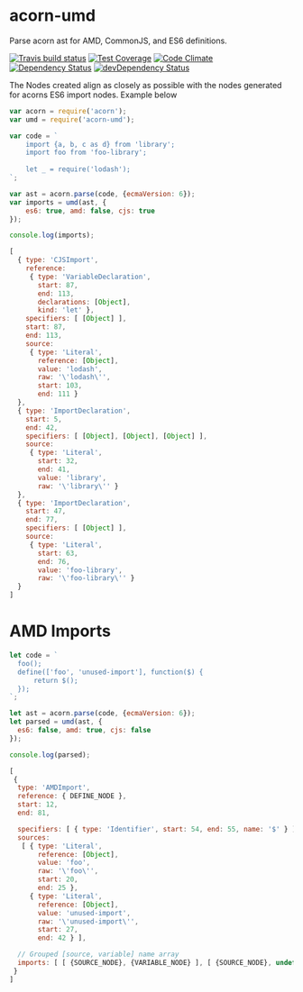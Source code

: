 # acorn-umd

Parse acorn ast for AMD, CommonJS, and ES6 definitions.

[![Travis build status](http://img.shields.io/travis/megawac/acorn-umd.svg?style=flat)](https://travis-ci.org/megawac/acorn-umd)
[![Test Coverage](https://codeclimate.com/github/megawac/acorn-umd/badges/coverage.svg)](https://codeclimate.com/github/megawac/acorn-umd)
[![Code Climate](https://codeclimate.com/github/megawac/acorn-umd/badges/gpa.svg)](https://codeclimate.com/github/megawac/acorn-umd)
[![Dependency Status](https://david-dm.org/megawac/acorn-umd.svg)](https://david-dm.org/megawac/acorn-umd)
[![devDependency Status](https://david-dm.org/megawac/acorn-umd/dev-status.svg)](https://david-dm.org//acorn-umd#info=devDependencies)

The Nodes created align as closely as possible with the nodes generated for acorns ES6 import nodes. Example below

```js
var acorn = require('acorn');
var umd = require('acorn-umd');

var code = `
    import {a, b, c as d} from 'library';
    import foo from 'foo-library';
    
    let _ = require('lodash');
`;

var ast = acorn.parse(code, {ecmaVersion: 6});
var imports = umd(ast, {
    es6: true, amd: false, cjs: true
});

console.log(imports);
```

```js
[
  { type: 'CJSImport',
    reference: 
     { type: 'VariableDeclaration',
       start: 87,
       end: 113,
       declarations: [Object],
       kind: 'let' },
    specifiers: [ [Object] ],
    start: 87,
    end: 113,
    source: 
     { type: 'Literal',
       reference: [Object],
       value: 'lodash',
       raw: '\'lodash\'',
       start: 103,
       end: 111 }
  },
  { type: 'ImportDeclaration',
    start: 5,
    end: 42,
    specifiers: [ [Object], [Object], [Object] ],
    source: 
     { type: 'Literal',
       start: 32,
       end: 41,
       value: 'library',
       raw: '\'library\'' }
  },
  { type: 'ImportDeclaration',
    start: 47,
    end: 77,
    specifiers: [ [Object] ],
    source: 
     { type: 'Literal',
       start: 63,
       end: 76,
       value: 'foo-library',
       raw: '\'foo-library\'' }
  }
]
```


# AMD Imports

```js
let code = `
  foo();
  define(['foo', 'unused-import'], function($) {
      return $();
  });
`;

let ast = acorn.parse(code, {ecmaVersion: 6});
let parsed = umd(ast, {
  es6: false, amd: true, cjs: false
});

console.log(parsed);

[
 {
  type: 'AMDImport',
  reference: { DEFINE_NODE },
  start: 12,
  end: 81,

  specifiers: [ { type: 'Identifier', start: 54, end: 55, name: '$' } ],
  sources: 
   [ { type: 'Literal',
       reference: [Object],
       value: 'foo',
       raw: '\'foo\'',
       start: 20,
       end: 25 },
     { type: 'Literal',
       reference: [Object],
       value: 'unused-import',
       raw: '\'unused-import\'',
       start: 27,
       end: 42 } ],

  // Grouped [source, variable] name array
  imports: [ [ {SOURCE_NODE}, {VARIABLE_NODE} ], [ {SOURCE_NODE}, undefined ] 
 }
]
```
